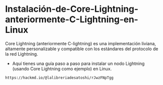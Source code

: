 # Instalación-de-Core-Lightning-anteriormente-C-Lightning-en-Linux
Core Lightning (anteriormente C-lightning) es una implementación liviana, altamente personalizable y compatible con los estándares del protocolo de la red Lightning.
- Aquí tienes una guía paso a paso para instalar un nodo Lightning (usando Core Lightning como ejemplo) en Linux.
```shell
https://hackmd.io/@lalibreriadesatoshi/rJwzFNpTgg
```
